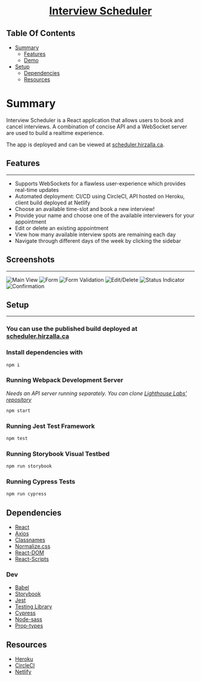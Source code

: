 <h1 align="center"><a href="https://scheduler-project-lhl.netlify.app/">Interview Scheduler</a></h1> 

## Table Of Contents
- [Summary](#summary)
  - [Features](#features)
  - [Demo](#demo)
- [Setup](#setup)
  - [Dependencies](#dependencies)
  - [Resources](#resources)

# Summary
Interview Scheduler is a React application that allows users to book and cancel interviews. A combination of concise API and a WebSocket server are used to build a realtime experience.

The app is deployed and can be viewed at [scheduler.hirzalla.ca](https://scheduler-project-lhl.netlify.app/).

## Features
<hr>

- Supports WebSockets for a flawless user-experience which provides real-time updates
- Automated deployment: CI/CD using CircleCI, API hosted on Heroku, client build deployed at Netlify
- Choose an available time-slot and book a new interview!
- Provide your name and choose one of the available interviewers for your appointment
- Edit or delete an existing appointment
- View how many available interview spots are remaining each day
- Navigate through different days of the week by clicking the sidebar

## Screenshots
<hr>

![Main View](./docs/images/main-view.png)
![Form](./docs/images/form.png)
![Form Validation](./docs/images/validation.png)
![Edit/Delete](./docs/images/edit-delete.png)
![Status Indicator](./docs/images/saving-indicator.png)
![Confirmation](./docs/images/confirmation.png)

## Setup
<hr>

### You can use the published build deployed at [scheduler.hirzalla.ca](https://scheduler-project-lhl.netlify.app/)

### Install dependencies with 
```sh
npm i
```

### Running Webpack Development Server

<i>Needs an API server running separately. You can clone [Lighthouse Labs' repository](https://github.com/lighthouse-labs/scheduler-api)</i>
```sh
npm start
```

### Running Jest Test Framework

```sh
npm test
```

### Running Storybook Visual Testbed

```sh
npm run storybook
```

### Running Cypress Tests

```sh
npm run cypress
```

## Dependencies
- [React](https://reactjs.org/)
- [Axios](https://github.com/axios/axios)
- [Classnames](https://github.com/axios/axios)
- [Normalize.css](https://www.npmjs.com/package/normalize.css?activeTab=versions)
- [React-DOM](https://www.npmjs.com/package/react-dom)
- [React-Scripts](https://www.npmjs.com/package/react-scripts)

### Dev
- [Babel](https://babeljs.io/)
- [Storybook](https://storybook.js.org/)
- [Jest](https://jestjs.io/en/)
- [Testing Library](https://testing-library.com/)
- [Cypress](https://www.npmjs.com/package/cypress)
- [Node-sass](https://www.npmjs.com/package/node-sass)
- [Prop-types](https://www.npmjs.com/package/prop-types)

## Resources
- [Heroku](https://www.heroku.com/)
- [CircleCI](https://circleci.com/)
- [Netlify](https://www.netlify.com/)
